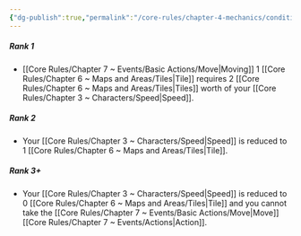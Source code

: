```yaml
---
{"dg-publish":true,"permalink":"/core-rules/chapter-4-mechanics/condition-list/slowed/"}
---
```


##### Rank 1
- [[Core Rules/Chapter 7 ~ Events/Basic Actions/Move\|Moving]] 1 [[Core Rules/Chapter 6 ~ Maps and Areas/Tiles\|Tile]] requires 2 [[Core Rules/Chapter 6 ~ Maps and Areas/Tiles\|Tiles]] worth of your [[Core Rules/Chapter 3 ~ Characters/Speed\|Speed]].
##### Rank 2
- Your [[Core Rules/Chapter 3 ~ Characters/Speed\|Speed]] is reduced to 1 [[Core Rules/Chapter 6 ~ Maps and Areas/Tiles\|Tile]].
##### Rank 3+
- Your [[Core Rules/Chapter 3 ~ Characters/Speed\|Speed]] is reduced to 0 [[Core Rules/Chapter 6 ~ Maps and Areas/Tiles\|Tile]] and you cannot take the [[Core Rules/Chapter 7 ~ Events/Basic Actions/Move\|Move]] [[Core Rules/Chapter 7 ~ Events/Actions\|Action]].